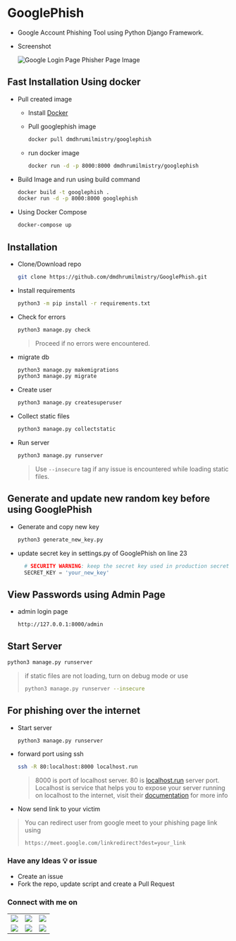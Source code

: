 # GooglePhish

- Google Account Phishing Tool using Python Django Framework.
- Screenshot

  ![Google Login Page Phisher Page Image](https://github.com/dmdhrumilmistry/GooglePhish/blob/main/.images/GmailGoogleLoginPage.png?raw=True)

## Fast Installation Using docker

- Pull created image
  - Install [Docker](https://www.docker.com/products/docker-desktop/)
  - Pull googlephish image

      ```bash
      docker pull dmdhrumilmistry/googlephish
      ```

  - run docker image

      ```bash
      docker run -d -p 8000:8000 dmdhrumilmistry/googlephish
      ```

- Build Image and run using build command

    ```bash
    docker build -t googlephish .
    docker run -d -p 8000:8000 googlephish
    ```

- Using Docker Compose

    ```bash
    docker-compose up
    ```

## Installation

- Clone/Download repo

    ```bash
    git clone https://github.com/dmdhrumilmistry/GooglePhish.git
    ```

- Install requirements

    ```bash
    python3 -m pip install -r requirements.txt
    ```

- Check for errors

    ```bash
    python3 manage.py check
    ```

    > Proceed if no errors were encountered.

- migrate db

    ```bash
    python3 manage.py makemigrations
    python3 manage.py migrate
    ```

- Create user

    ```bash
    python3 manage.py createsuperuser
    ```

- Collect static files

    ```bash
    python3 manage.py collectstatic
    ```

- Run server

    ```bash
    python3 manage.py runserver
    ```

    > Use `--insecure` tag if any issue is encountered while loading static files.

## Generate and update new random key before using GooglePhish

- Generate and copy new key

    ```bash
    python3 generate_new_key.py
    ```

- update secret key in settings.py of GooglePhish on line 23

  ```python
    # SECURITY WARNING: keep the secret key used in production secret!
    SECRET_KEY = 'your_new_key'
  ```
  
## View Passwords using Admin Page

- admin login page

    ```
    http://127.0.0.1:8000/admin
    ```

## Start Server

```bash
python3 manage.py runserver
```

> if static files are not loading, turn on debug mode or use
>
> ```bash
> python3 manage.py runserver --insecure
> ```

## For phishing over the internet

- Start server

    ```bash
    python3 manage.py runserver
    ```

- forward port using ssh

    ```bash
    ssh -R 80:localhost:8000 localhost.run
    ```

    > 8000 is port of localhost server.
    > 80 is [localhost.run](https://localhost.run/) server port. Localhost is service that helps you to expose your server running on localhost to the internet, visit their [documentation](https://localhost.run/docs/) for more info

- Now send link to your victim

> You can redirect user from google meet to your phishing page link using
>
> ```
> https://meet.google.com/linkredirect?dest=your_link
> ```

### Have any Ideas 💡 or issue

- Create an issue
- Fork the repo, update script and create a Pull Request

### Connect with me on

<p align ="center">
    <table>
      <tr>
        <td><a hrf = "https://github.com/dmdhrumilmistry" target="_blank"><img src = "https://img.shields.io/badge/Github-dmdhrumilmistry-333"></a></td>
        <td><a href = "https://www.instagram.com/dmdhrumilmistry/" target="_blank"><img src = "https://img.shields.io/badge/Instagram-dmdhrumilmistry-833ab4"></a></td>
        <td><a href = "https://twitter.com/dmdhrumilmistry" target="_blank"><img src = "https://img.shields.io/badge/Twitter-dmdhrumilmistry-4078c0"></a></td>
      </tr>
      <tr>
        <td><a href = "https://www.youtube.com/channel/UChbjrRvbzgY3BIomUI55XDQ" target="_blank"><img src = "https://img.shields.io/badge/YouTube-Dhrumil%20Mistry-critical"></a></td>
        <td><a href = "https://dhrumilmistrywrites.blogspot.com/ " target="_blank"><img src = "https://img.shields.io/badge/Blog-Dhrumil%20Mistry-bd2c00"></a></td>
        <td><a href = "https://www.linkedin.com/in/dmdhrumilmistry/" target="_blank"><img src = "https://img.shields.io/badge/LinkedIn-Dhrumil%20Mistry-4078c0"></a></td>
    </table>
</p>
  